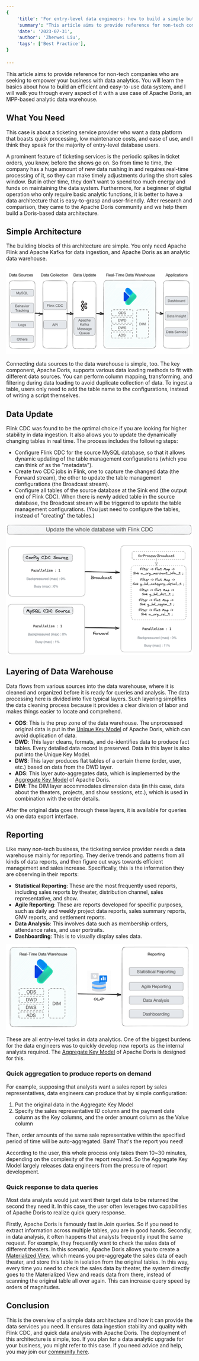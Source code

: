 ```yaml
---
{
    'title': 'For entry-level data engineers: how to build a simple but solid data architecture',
    'summary': "This article aims to provide reference for non-tech companies who are seeking to empower your business with data analytics.",
    'date': '2023-07-31',
    'author': 'Zhenwei Liu',
    'tags': ['Best Practice'],
}

---
```


<!-- 
Licensed to the Apache Software Foundation (ASF) under one
or more contributor license agreements.  See the NOTICE file
distributed with this work for additional information
regarding copyright ownership.  The ASF licenses this file
to you under the Apache License, Version 2.0 (the
"License"); you may not use this file except in compliance
with the License.  You may obtain a copy of the License at

  http://www.apache.org/licenses/LICENSE-2.0

Unless required by applicable law or agreed to in writing,
software distributed under the License is distributed on an
"AS IS" BASIS, WITHOUT WARRANTIES OR CONDITIONS OF ANY
KIND, either express or implied.  See the License for the
specific language governing permissions and limitations
under the License.
-->


This article aims to provide reference for non-tech companies who are seeking to empower your business with data analytics. You will learn the basics about how to build an efficient and easy-to-use data system, and I will walk you through every aspect of it with a use case of Apache Doris, an MPP-based analytic data warehouse. 

## What You Need

This case is about a ticketing service provider who want a data platform that boasts quick processing, low maintenance costs, and ease of use, and I think they speak for the majority of entry-level database users.

A prominent feature of ticketing services is the periodic spikes in ticket orders, you know, before the shows go on. So from time to time, the company has a huge amount of new data rushing in and requires real-time processing of it, so they can make timely adjustments during the short sales window. But in other time, they don't want to spend too much energy and funds on maintaining the data system. Furthermore, for a beginner of digital operation who only require basic analytic functions, it is better to have a data architecture that is easy-to-grasp and user-friendly. After research and comparison, they came to the Apache Doris community and we help them build a Doris-based data architecture.

## Simple Architecture

The building blocks of this architecture are simple. You only need Apache Flink and Apache Kafka for data ingestion, and Apache Doris as an analytic data warehouse. 

![simple-data-architecture-with-Apache-Doris](../static/images/Poly_1.png)

Connecting data sources to the data warehouse is simple, too. The key component, Apache Doris, supports various data loading methods to fit with different data sources. You can perform column mapping, transforming, and filtering during data loading to avoid duplicate collection of data. To ingest a table, users only need to add the table name to the configurations, instead of writing a script themselves. 

## Data Update

Flink CDC was found to be the optimal choice if you are looking for higher stability in data ingestion. It also allows you to update the dynamically changing tables in real time. The process includes the following steps:

- Configure Flink CDC for the source MySQL database, so that it allows dynamic updating of the table management configurations (which you can think of as the "metadata").
- Create two CDC jobs in Flink, one to capture the changed data (the Forward stream), the other to update the table management configurations (the Broadcast stream).
- Configure all tables of the source database at the Sink end (the output end of Flink CDC). When there is newly added table in the source database, the Broadcast stream will be triggered to update the table management configurations. (You just need to configure the tables, instead of "creating" the tables.)

![configure-Flink-CDC](../static/images/Poly_2.png)

## Layering of Data Warehouse

Data flows from various sources into the data warehouse, where it is cleaned and organized before it is ready for queries and analysis. The data processing here is divided into five typical layers. Such layering simplifies the data cleaning process because it provides a clear division of labor and makes things easier to locate and comprehend. 

- **ODS**: This is the prep zone of the data warehouse. The unprocessed original data is put in the [Unique Key Model](https://doris.apache.org/docs/dev/data-table/data-model/#unique-model) of Apache Doris, which can avoid duplication of data. 
- **DWD**: This layer cleans, formats, and de-identifies data to produce fact tables. Every detailed data record is preserved. Data in this layer is also put into the Unique Key Model.
- **DWS**: This layer produces flat tables of a certain theme (order, user, etc.) based on data from the DWD layer. 
- **ADS**: This layer auto-aggregates data, which is implemented by the [Aggregate Key Model](https://doris.apache.org/docs/dev/data-table/data-model/#aggregate-model) of Apache Doris.
- **DIM**: The DIM layer accommodates dimension data (in this case, data about the theaters, projects, and show sessions, etc.), which is used in combination with the order details.

After the original data goes through these layers, it is available for queries via one data export interface.

## Reporting

Like many non-tech business, the ticketing service provider needs a data warehouse mainly for reporting. They derive trends and patterns from all kinds of data reports, and then figure out ways towards efficient management and sales increase. Specifically, this is the information they are observing in their reports:

- **Statistical Reporting**: These are the most frequently used reports, including sales reports by theater, distribution channel, sales representative, and show.
- **Agile Reporting**: These are reports developed for specific purposes, such as daily and weekly project data reports, sales summary reports, GMV reports, and settlement reports.
- **Data Analysis**: This involves data such as membership orders, attendance rates, and user portraits.
- **Dashboarding**: This is to visually display sales data.

![Real-Time-Data-Warehouse-and-Reporting](../static/images/Poly_3.png)

These are all entry-level tasks in data analytics. One of the biggest burdens for the data engineers was to quickly develop new reports as the internal analysts required. The [Aggregate Key Model](https://doris.apache.org/docs/dev/data-table/data-model#aggregate-model) of Apache Doris is designed for this. 

### Quick aggregation to produce reports on demand

For example, supposing that analysts want a sales report by sales representatives, data engineers can produce that by simple configuration:

1. Put the original data in the Aggregate Key Model
2. Specify the sales representative ID column and the payment date column as the Key columns, and the order amount column as the Value column

Then, order amounts of the same sale representative within the specified period of time will be auto-aggregated. Bam! That's the report you need! 

According to the user, this whole process only takes them 10~30 minutes, depending on the complexity of the report required. So the Aggregate Key Model largely releases data engineers from the pressure of report development.

### Quick response to data queries

Most data analysts would just want their target data to be returned the second they need it. In this case, the user often leverages two capabilities of Apache Doris to realize quick query response.

Firstly, Apache Doris is famously fast in Join queries. So if you need to extract information across multiple tables, you are in good hands. Secondly, in data analysis, it often happens that analysts frequently input the same request. For example, they frequently want to check the sales data of different theaters. In this scenario, Apache Doris allows you to create a [Materialized View](https://doris.apache.org/docs/dev/query-acceleration/materialized-view/), which means you pre-aggregate the sales data of each theater, and store this table in isolation from the original tables. In this way, every time you need to check the sales data by theater, the system directly goes to the Materialized View and reads data from there, instead of scanning the original table all over again. This can increase query speed by orders of magnitudes.

## Conclusion

This is the overview of a simple data architecture and how it can provide the data services you need. It ensures data ingestion stability and quality with Flink CDC, and quick data analysis with Apache Doris. The deployment of this architecture is simple, too. If you plan for a data analytic upgrade for your business, you might refer to this case. If you need advice and help, you may join our [community here](https://t.co/ZxJuNJHXb2).
